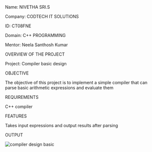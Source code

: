 Name: NIVETHA SRI.S

Company: CODTECH IT SOLUTIONS

ID: CT08FNE

Domain: C++ PROGRAMMING

Mentor: Neela Santhosh Kumar

OVERVIEW OF THE PROJECT

Project: Compiler basic design

OBJECTIVE

The objective of this project is to implement a simple compiler that can parse basic arithmetic expressions and evaluate them

REQUIREMENTS

C++ compiler

FEATURES

Takes input expressions and output results after parsing

OUTPUT

![compiler design basic](https://github.com/user-attachments/assets/e47d8239-7411-4430-82e1-940044c24cef)
